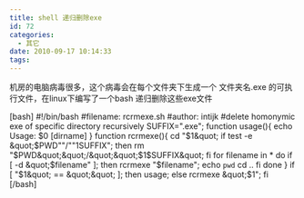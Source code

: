 ```yaml
---
title: shell 递归删除exe
id: 72
categories:
  - 其它
date: 2010-09-17 10:14:33
tags:
---
```


<p>机房的电脑病毒很多，这个病毒会在每个文件夹下生成一个 文件夹名.exe 的可执行文件，在linux下编写了一个bash 递归删除这些exe文件

<!--more-->
[bash]
#!/bin/bash
#filename: rcrmexe.sh
#author: intijk
#delete homonymic exe of specific directory recursively
SUFFIX=&quot;.exe&quot;;
function usage(){
	echo  Usage: $0 [dirname]
}
function rcrmexe(){
cd &quot;$1&quot;
if test -e &quot;$PWD&quot;&quot;/&quot;&quot;$1$SUFFIX&quot;; then
	rm  &quot;$PWD&quot;&quot;/&quot;&quot;$1$SUFFIX&quot;
fi
for filename in *
do
	if [ -d &quot;$filename&quot; ]; then
		rcrmexe &quot;$filename&quot;;
		echo `pwd`
		cd ..
	fi
done
}
if [ &quot;$1&quot; == &quot;&quot; ]; then
	usage;
	else
		rcrmexe &quot;$1&quot;;
fi
[/bash]